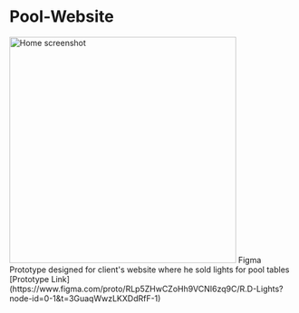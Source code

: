 # Pool-Website
<img src = "PoolHome.jpeg" width=400 alt="Home screenshot">
Figma Prototype designed for client's website where he sold lights for pool tables <br />
[Prototype Link](https://www.figma.com/proto/RLp5ZHwCZoHh9VCNI6zq9C/R.D-Lights?node-id=0-1&t=3GuaqWwzLKXDdRfF-1)

